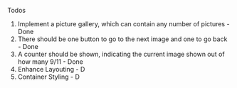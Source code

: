 Todos
1. Implement a picture gallery, which can contain any number of pictures - Done
2. There should be one button to go to the next image and one to go back - Done
3. A counter should be shown, indicating the current image shown out of how many 9/11 - Done
4. Enhance Layouting - D
5. Container Styling - D